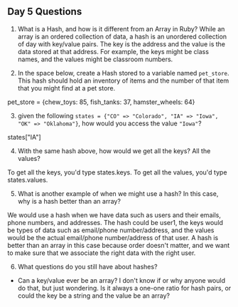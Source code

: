## Day 5 Questions

1. What is a Hash, and how is it different from an Array in Ruby?
While an array is an ordered collection of data, a hash is an unordered collection of day with key/value pairs. The key is the address and the value is the data stored at that address. For example, the keys might be class names, and the values might be classroom numbers.

2. In the space below, create a Hash stored to a variable named `pet_store`.  This hash should hold an inventory of items and the number of that item that you might find at a pet store.

pet_store = {chew_toys: 85, fish_tanks: 37, hamster_wheels: 64}

3. given the following `states = {"CO" => "Colorado", "IA" => "Iowa", "OK" => "Oklahoma"}`, how would you access the value `"Iowa"`?

states["IA"]

4. With the same hash above, how would we get all the keys?  All the values?

To get all the keys, you'd type states.keys. To get all the values, you'd type states.values.

5. What is another example of when we might use a hash?  In this case, why is a hash better than an array?

We would use a hash when we have data such as users and their emails, phone numbers, and addresses. The hash could be user1, the keys would be types of data such as email/phone number/address, and the values would be the actual email/phone number/address of that user. A hash is better than an array in this case because order doesn't matter, and we want to make sure that we associate the right data with the right user.

6. What questions do you still have about hashes?

- Can a key/value ever be an array? I don't know if or why anyone would do that, but just wondering. Is it always a one-one ratio for hash pairs, or could the key be a string and the value be an array?
